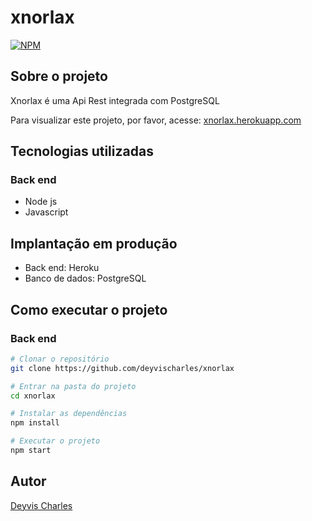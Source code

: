 # xnorlax
[![NPM](https://img.shields.io/npm/l/react)](https://github.com/deyvischarles/xnorlax/blob/main/LICENSE)

## Sobre o projeto

Xnorlax é uma Api Rest integrada com PostgreSQL

Para visualizar este projeto, por favor, acesse: [xnorlax.herokuapp.com](https://xnorlax.herokuapp.com)

## Tecnologias utilizadas
### Back end
- Node js
- Javascript

## Implantação em produção
- Back end: Heroku
- Banco de dados: PostgreSQL

## Como executar o projeto
### Back end
```bash
# Clonar o repositório
git clone https://github.com/deyvischarles/xnorlax

# Entrar na pasta do projeto
cd xnorlax

# Instalar as dependências
npm install

# Executar o projeto
npm start
```

## Autor
[Deyvis Charles](https://linkedin.com/in/deyvischarles)
